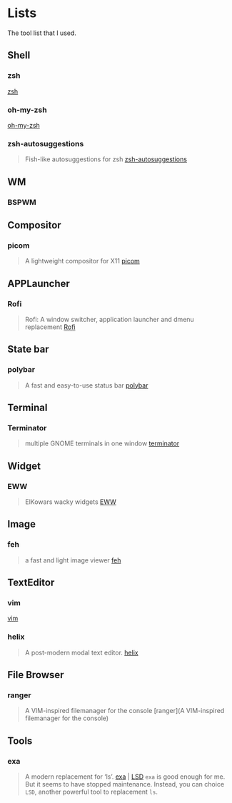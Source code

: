 # Lists
The tool list that I used.

## Shell
### zsh
[zsh](https://www.zsh.org/)

### oh-my-zsh
[oh-my-zsh](https://ohmyz.sh/)

### zsh-autosuggestions
> Fish-like autosuggestions for zsh
[zsh-autosuggestions](https://github.com/zsh-users/zsh-autosuggestions)


## WM
### BSPWM

## Compositor
### picom
> A lightweight compositor for X11
[picom](https://github.com/yshui/picom)


## APPLauncher
### Rofi
> Rofi: A window switcher, application launcher and dmenu replacement
[Rofi](https://github.com/davatorium/rofi) 

## State bar
### polybar
> A fast and easy-to-use status bar
[polybar](https://github.com/polybar/polybar)

## Terminal
### Terminator
> multiple GNOME terminals in one window
[terminator](https://github.com/gnome-terminator/terminator)


## Widget
### EWW
> ElKowars wacky widgets
[EWW](https://github.com/elkowar/eww) 


## Image
### feh
> a fast and light image viewer
[feh](https://github.com/derf/feh) 

## TextEditor
### vim
[vim](https://github.com/vim/vim)

### helix
> A post-modern modal text editor.
[helix](https://github.com/helix-editor/helix)

## File Browser
### ranger
> A VIM-inspired filemanager for the console
[ranger](A VIM-inspired filemanager for the console)

## Tools
### exa
> A modern replacement for ‘ls’.
[exa](https://github.com/ogham/exa)  |  [LSD](https://github.com/Peltoche/lsd) 
`exa` is good enough for me. But it seems to have stopped maintenance.
Instead, you can choice `LSD`, another powerful tool to replacement `ls`.


